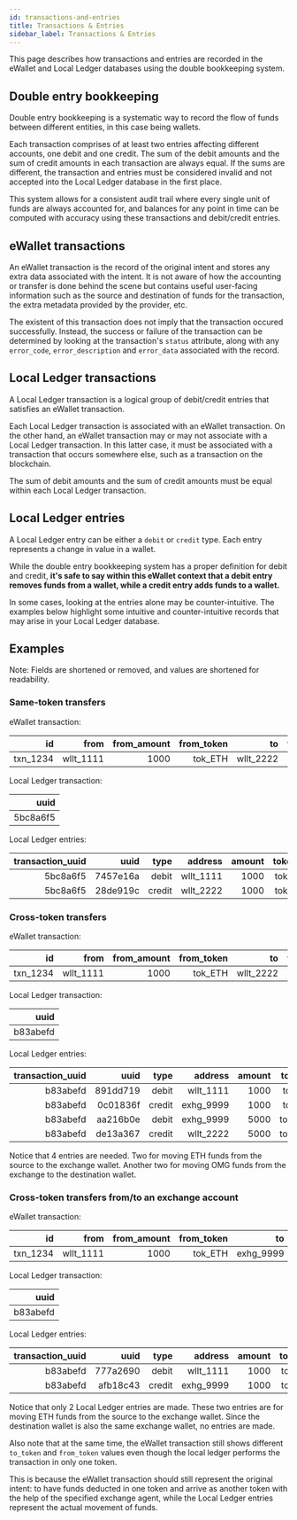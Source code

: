 ```yaml
---
id: transactions-and-entries
title: Transactions & Entries
sidebar_label: Transactions & Entries
---
```




This page describes how transactions and entries are recorded in the eWallet and Local Ledger
databases using the double bookkeeping system.

## Double entry bookkeeping

Double entry bookkeeping is a systematic way to record the flow of funds between
different entities, in this case being wallets.

Each transaction comprises of at least two entries affecting different accounts, one debit
and one credit. The sum of the debit amounts and the sum of credit amounts in each transaction
are always equal. If the sums are different, the transaction and entries must be considered
invalid and not accepted into the Local Ledger database in the first place.

This system allows for a consistent audit trail where every single unit of funds are always
accounted for, and balances for any point in time can be computed with accuracy using these
transactions and debit/credit entries.

## eWallet transactions

An eWallet transaction is the record of the original intent and stores any extra data associated
with the intent. It is not aware of how the accounting or transfer is done behind the scene but
contains useful user-facing information such as the source and destination of funds for the
transaction, the extra metadata provided by the provider, etc.

The existent of this transaction does not imply that the transaction occured successfully.
Instead, the success or failure of the transaction can be determined by looking at
the transaction's `status` attribute, along with any `error_code`, `error_description`
and `error_data` associated with the record.

## Local Ledger transactions

A Local Ledger transaction is a logical group of debit/credit entries that satisfies
an eWallet transaction.

Each Local Ledger transaction is associated with an eWallet transaction. On the other hand,
an eWallet transaction may or may not associate with a Local Ledger transaction.
In this latter case, it must be associated with a transaction that occurs somewhere else,
such as a transaction on the blockchain.

The sum of debit amounts and the sum of credit amounts must be equal within each Local Ledger
transaction.

## Local Ledger entries

A Local Ledger entry can be either a `debit` or `credit` type. Each entry represents a change
in value in a wallet.

While the double entry bookkeeping system has a proper definition for debit and credit,
**it's safe to say within this eWallet context that a debit entry removes funds from a wallet,
while a credit entry adds funds to a wallet.**

In some cases, looking at the entries alone may be counter-intuitive. The examples below
highlight some intuitive and counter-intuitive records that may arise in your Local Ledger
database.

## Examples

Note: Fields are shortened or removed, and values are shortened for readability.

### Same-token transfers

eWallet transaction:

|    id    |      from | from_amount | from_token |        to | to_amount | to_token | exchange_wallet |  status | ledger_uuid |
|    ----: |     ----: |       ----: |      ----: |     ----: |     ----: |    ----: |           ----: |   ----: |       ----: |
| txn_1234 | wllt_1111 |        1000 |    tok_ETH | wllt_2222 |      1000 |  tok_ETH |          *NULL* | success |    5bc8a6f5 |

Local Ledger transaction:

|     uuid |
|    ----: |
| 5bc8a6f5 |

Local Ledger entries:

| transaction_uuid |     uuid |   type |   address | amount | token_id |
|            ----: |     ---: |   ---: |      ---: |   ---: |     ---: |
|         5bc8a6f5 | 7457e16a |  debit | wllt_1111 |   1000 |  tok_ETH |
|         5bc8a6f5 | 28de919c | credit | wllt_2222 |   1000 |  tok_ETH |

### Cross-token transfers

eWallet transaction:

|    id    |      from | from_amount | from_token |        to | to_amount | to_token | exchange_wallet |  status | ledger_uuid |
|    ----: |     ----: |       ----: |      ----: |     ----: |     ----: |    ----: |           ----: |   ----: |       ----: |
| txn_1234 | wllt_1111 |        1000 |    tok_ETH | wllt_2222 |      5000 |  tok_OMG |       exhg_9999 | success |    b83abefd |

Local Ledger transaction:

|     uuid |
|    ----: |
| b83abefd |

Local Ledger entries:

| transaction_uuid |     uuid |   type |   address | amount | token_id |
|            ----: |     ---: |   ---: |      ---: |   ---: |     ---: |
|         b83abefd | 891dd719 |  debit | wllt_1111 |   1000 |  tok_ETH |
|         b83abefd | 0c01836f | credit | exhg_9999 |   1000 |  tok_ETH |
|         b83abefd | aa216b0e |  debit | exhg_9999 |   5000 |  tok_OMG |
|         b83abefd | de13a367 | credit | wllt_2222 |   5000 |  tok_OMG |

Notice that 4 entries are needed. Two for moving ETH funds from the source to the exchange wallet.
Another two for moving OMG funds from the exchange to the destination wallet.

### Cross-token transfers from/to an exchange account

eWallet transaction:

|    id    |      from | from_amount | from_token |        to | to_amount | to_token | exchange_wallet |  status | ledger_uuid |
|    ----: |     ----: |       ----: |      ----: |     ----: |     ----: |    ----: |           ----: |   ----: |       ----: |
| txn_1234 | wllt_1111 |        1000 |    tok_ETH | exhg_9999 |      5000 |  tok_OMG |       exhg_9999 | success |    b83abefd |

Local Ledger transaction:

|     uuid |
|    ----: |
| b83abefd |

Local Ledger entries:

| transaction_uuid |     uuid |   type |   address | amount | token_id |
|            ----: |     ---: |   ---: |      ---: |   ---: |     ---: |
|         b83abefd | 777a2690 |  debit | wllt_1111 |   1000 |  tok_ETH |
|         b83abefd | afb18c43 | credit | exhg_9999 |   1000 |  tok_ETH |

Notice that only 2 Local Ledger entries are made. These two entries are for moving ETH funds from
the source to the exchange wallet. Since the destination wallet is also the same exchange wallet,
no entries are made.

Also note that at the same time, the eWallet transaction still shows different `to_token` and
`from_token` values even though the local ledger performs the transaction in only one token.

This is because the eWallet transaction should still represent the original intent: to have funds
deducted in one token and arrive as another token with the help of the specified exchange agent,
while the Local Ledger entries represent the actual movement of funds.